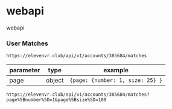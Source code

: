 # webapi
webapi

### User Matches
`https://elevenvr.club/api/v1/accounts/385684/matches`

parameter | type | example 
------------ | ------------- | -------
page | object | `{page: {number: 1, size: 25} }` 

`https://elevenvr.club/api/v1/accounts/385684/matches?page%5Bnumber%5D=1&page%5Bsize%5D=100`
